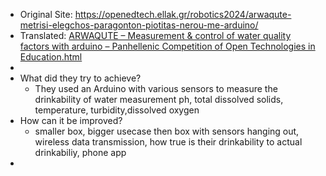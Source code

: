 - Original Site: https://openedtech.ellak.gr/robotics2024/arwaqute-metrisi-elegchos-paragonton-piotitas-nerou-me-arduino/
- Translated: [ARWAQUTE – Measurement & control of water quality factors with arduino – Panhellenic Competition of Open Technologies in Education.html](../assets/ARWAQUTE_–_Measurement_&_control_of_water_quality_factors_with_arduino_–_Panhellenic_Competition_of_Open_Technologies_in_Education_1729103797525_0.html)
-
- What did they try to achieve?
	- They used an Arduino with various sensors to measure the drinkability of water
	  measurement ph, total dissolved solids, temperature, turbidity,dissolved oxygen
- How can it be improved?
	- smaller box, bigger usecase then box with sensors hanging out, wireless data transmission, how true is their drinkability to actual drinkabiliy, phone app
-